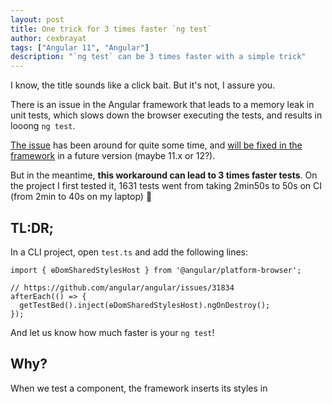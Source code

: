 ```yaml
---
layout: post
title: One trick for 3 times faster `ng test`
author: cexbrayat
tags: ["Angular 11", "Angular"]
description: "`ng test` can be 3 times faster with a simple trick"
---
```


I know, the title sounds like a click bait. But it's not, I assure you.

There is an issue in the Angular framework that leads to a memory leak in unit tests,
which slows down the browser executing the tests, and results in looong `ng test`.

[The issue](https://github.com/angular/angular/issues/31834) has been around for quite some time,
and [will be fixed in the framework](https://github.com/angular/angular/pull/38336)
in a future version (maybe 11.x or 12?).

But in the meantime, **this workaround can lead to 3 times faster tests**.
On the project I first tested it, 1631 tests went from taking 2min50s to 50s on CI (from 2min to 40s on my laptop) 🚀

## TL:DR;

In a CLI project, open `test.ts` and add the following lines:


    import { ɵDomSharedStylesHost } from '@angular/platform-browser';

    // https://github.com/angular/angular/issues/31834
    afterEach(() => {
      getTestBed().inject(ɵDomSharedStylesHost).ngOnDestroy();
    });

And let us know how much faster is your `ng test`!

## Why?

When we test a component, the framework inserts its styles in <style> elements in the `head` of the page. But, weirdly, the framework never properly removes them at the end of the test.

So if you have hundreds or thousands of tests, your browser ends up with... thousands of `style` tags
(2903 style tags in my case 😅)!

The issue was spotted 2 years ago, and someone offered a workaround that removes all `style` tags at the end of the test. But that leads to failing tests, as it also removes the global stylesheet, and not just the stylesheets of the tested components.

After investigating, I came to realize that we needed to [call the service responsible](https://github.com/angular/angular/blob/d1ea1f4c7f3358b730b0d94e65b00bc28cae279c/packages/platform-browser/src/dom/shared_styles_host.ts#L66) for adding/cleaning the styles ourselves, like the framework should.
It is a private API, as the `ɵ` indicates, but that's fine as this is a temporary workaround.

It will be fixed in the framework when [this PR](https://github.com/angular/angular/pull/38336) lands.

But it is soooo nice to have faster tests that I thought it deserved a blog post until this is fixed 🤓.

Check out our [ebook](https://books.ninja-squad.com/angular), [online training](https://angular-exercises.ninja-squad.com/) and [training](https://ninja-squad.com/training/angular) if you want to learn more about Angular!